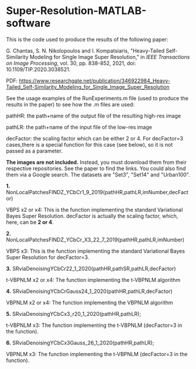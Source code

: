 # Super-Resolution-MATLAB-software
This is the code used to produce the results of the following paper:

G. Chantas, S. N. Nikolopoulos and I. Kompatsiaris, "Heavy-Tailed Self-Similarity Modeling for Single Image Super Resolution," in _IEEE Transactions on Image Processing_, vol. 30, pp. 838-852, 2021, doi: 10.1109/TIP.2020.3038521.


PDF: https://www.researchgate.net/publication/346922984_Heavy-Tailed_Self-Similarity_Modeling_for_Single_Image_Super_Resolution

See the usage examples of the RunExperiments.m file (used to produce the results in the paper) to see how the .m files are used:

pathHR: the path+name of the output file of the resulting high-res image

pathLR: the path+name of the input file of the low-res image

decFactor: the scaling factor which can be either 2 or 4. For decFactor=3 cases,there is a special function for this case (see below), so it is not passed as a parameter.

**The images are not included.** Instead, you must download them from their respective repositories. See the paper to find the links.
You could also find them via a Google search. The datasets are "Set3", "Set14" and "Urban100".

**1.** NonLocalPatchesFINDZ_YCbCr1_9_2019(pathHR,pathLR,imNumber,decFactor)

VBPS x2 or x4: This is the function implementing the standard Variational Bayes Super Resolution. decFactor is actually the scaling factor, which, here, can be **2 or 4**. 

**2.** NonLocalPatchesFINDZ_YCbCr_X3_22_7_2019(pathHR,pathLR,imNumber)

VBPS x3: This is the function implementing the standard Variational Bayes Super Resolution for decFactor=3. 

**3.** SRviaDenoisingYCbCr22_1_2020(pathHR,pathSR,pathLR,decFactor)

t-VBPNLM x2 or x4: The function implementing the t-VBPNLM algorithm

**4.** SRviaDenoisingYCbCrGauss24_1_2020(pathHR,pathLR,decFactor)

VBPNLM x2 or x4: The function implementing the VBPNLM algorithm

**5.** SRviaDenoisingYCbCx3_r20_1_2020(pathHR,pathLR);

t-VBPNLM x3: The function implementing the t-VBPNLM (decFactor=3 in the function).

**6.** SRviaDenoisingYCbCx3Gauss_26_1_2020(pathHR,pathLR);

VBPNLM x3: The function implementing the t-VBPNLM (decFactor=3 in the function).
